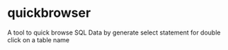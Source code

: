 # quickbrowser
A tool to quick browse SQL Data by generate select statement for double click on a table name
